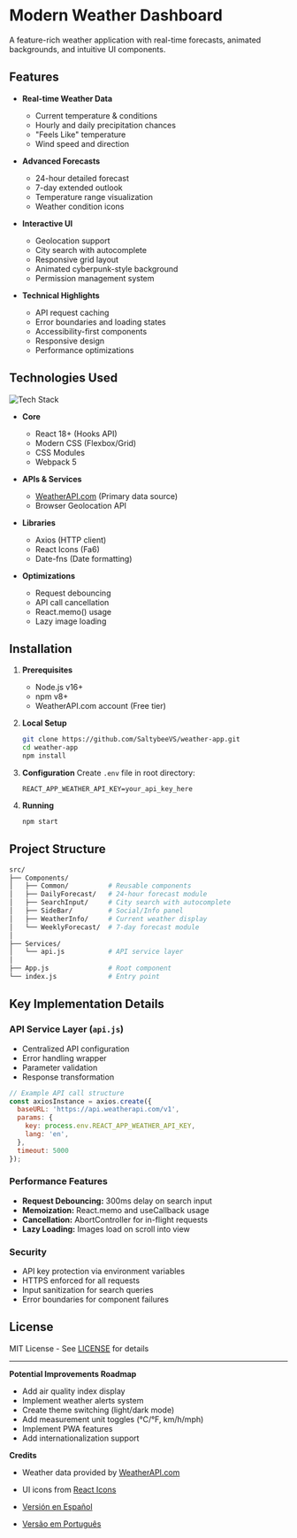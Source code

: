 # Modern Weather Dashboard

A feature-rich weather application with real-time forecasts, animated backgrounds, and intuitive UI components.

## Features

- **Real-time Weather Data**
  - Current temperature & conditions
  - Hourly and daily precipitation chances
  - "Feels Like" temperature
  - Wind speed and direction

- **Advanced Forecasts**
  - 24-hour detailed forecast
  - 7-day extended outlook
  - Temperature range visualization
  - Weather condition icons

- **Interactive UI**
  - Geolocation support
  - City search with autocomplete
  - Responsive grid layout
  - Animated cyberpunk-style background
  - Permission management system

- **Technical Highlights**
  - API request caching
  - Error boundaries and loading states
  - Accessibility-first components
  - Responsive design
  - Performance optimizations

## Technologies Used

![Tech Stack](https://skillicons.dev/icons?i=react,js,html,css,webpack,git)

- **Core**
  - React 18+ (Hooks API)
  - Modern CSS (Flexbox/Grid)
  - CSS Modules
  - Webpack 5

- **APIs & Services**
  - [WeatherAPI.com](https://www.weatherapi.com/) (Primary data source)
  - Browser Geolocation API

- **Libraries**
  - Axios (HTTP client)
  - React Icons (Fa6)
  - Date-fns (Date formatting)

- **Optimizations**
  - Request debouncing
  - API call cancellation
  - React.memo() usage
  - Lazy image loading

## Installation

1. **Prerequisites**
   - Node.js v16+
   - npm v8+
   - WeatherAPI.com account (Free tier)

2. **Local Setup**
   ```bash
   git clone https://github.com/SaltybeeVS/weather-app.git
   cd weather-app
   npm install
   ```

3. **Configuration**
   Create `.env` file in root directory:
   ```env
   REACT_APP_WEATHER_API_KEY=your_api_key_here
   ```

4. **Running**
   ```bash
   npm start
   ```

## Project Structure

```bash
src/
├── Components/
│   ├── Common/          # Reusable components
│   ├── DailyForecast/   # 24-hour forecast module
│   ├── SearchInput/     # City search with autocomplete
│   ├── SideBar/         # Social/Info panel
│   ├── WeatherInfo/     # Current weather display
│   └── WeeklyForecast/  # 7-day forecast module
│
├── Services/
│   └── api.js           # API service layer
│
├── App.js               # Root component
└── index.js             # Entry point
```

## Key Implementation Details

### API Service Layer (`api.js`)
- Centralized API configuration
- Error handling wrapper
- Parameter validation
- Response transformation

```javascript
// Example API call structure
const axiosInstance = axios.create({
  baseURL: 'https://api.weatherapi.com/v1',
  params: {
    key: process.env.REACT_APP_WEATHER_API_KEY,
    lang: 'en',
  },
  timeout: 5000
});
```

### Performance Features
- **Request Debouncing:** 300ms delay on search input
- **Memoization:** React.memo and useCallback usage
- **Cancellation:** AbortController for in-flight requests
- **Lazy Loading:** Images load on scroll into view

### Security
- API key protection via environment variables
- HTTPS enforced for all requests
- Input sanitization for search queries
- Error boundaries for component failures

## License

MIT License - See [LICENSE](LICENSE) for details

---

**Potential Improvements Roadmap**
- Add air quality index display
- Implement weather alerts system
- Create theme switching (light/dark mode)
- Add measurement unit toggles (°C/°F, km/h/mph)
- Implement PWA features
- Add internationalization support

**Credits**
- Weather data provided by [WeatherAPI.com](https://www.weatherapi.com/)
- UI icons from [React Icons](https://react-icons.github.io/react-icons)

- [Versión en Español](README.es.md)
- [Versão em Português](README.pt.md)
